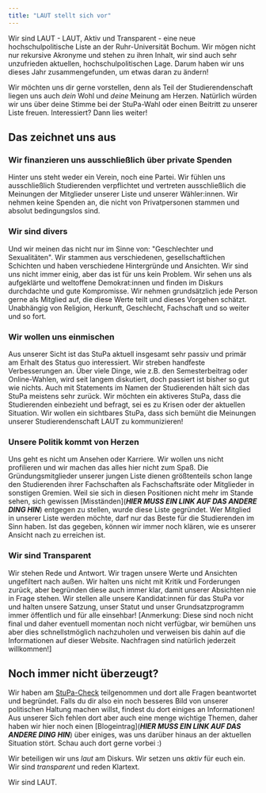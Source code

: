 ```yaml
---
title: "LAUT stellt sich vor"
---
```


Wir sind LAUT - LAUT, Aktiv und Transparent - eine neue hochschulpolitische Liste an der Ruhr-Universität Bochum. Wir mögen nicht nur rekursive Akronyme und stehen zu ihren Inhalt, wir sind auch sehr unzufrieden aktuellen, hochschulpolitischen Lage. Darum haben wir uns dieses Jahr zusammengefunden, um etwas daran zu ändern!

Wir möchten uns dir gerne vorstellen, denn als Teil der Studierendenschaft liegen uns auch *dein* Wohl und *deine* Meinung am Herzen. Natürlich würden wir uns über deine Stimme bei der StuPa-Wahl oder einen Beitritt zu unserer Liste freuen. Interessiert? Dann lies weiter!

## Das zeichnet uns aus
### Wir finanzieren uns ausschließlich über private Spenden
Hinter uns steht weder ein Verein, noch eine Partei. Wir fühlen uns ausschließlich Studierenden verpflichtet und vertreten ausschließlich die Meinungen der Mitglieder unserer Liste und unserer Wähler:innen. Wir nehmen keine Spenden an, die nicht von Privatpersonen stammen und absolut bedingungslos sind.

### Wir sind divers
Und wir meinen das nicht nur im Sinne von: "Geschlechter und Sexualitäten". Wir stammen aus verschiedenen, gesellschaftlichen Schichten und haben verschiedene Hintergründe und Ansichten. Wir sind uns nicht immer einig, aber das ist für uns kein Problem. Wir sehen uns als aufgeklärte und weltoffene Demokrat:innen und finden im Diskurs durchdachte und gute Kompromisse. Wir nehmen grundsätzlich jede Person gerne als Mitglied auf, die diese Werte teilt und dieses Vorgehen schätzt. Unabhängig von Religion, Herkunft, Geschlecht, Fachschaft und so weiter und so fort.

### Wir wollen uns einmischen
Aus unserer Sicht ist das StuPa aktuell insgesamt sehr passiv und primär am Erhalt des Status quo interessiert. Wir streben handfeste Verbesserungen an. Über viele Dinge, wie z.B. den Semesterbeitrag oder Online-Wahlen, wird seit langem diskutiert, doch passiert ist bisher so gut wie nichts. Auch mit Statements im Namen der Studierenden hält sich das StuPa meistens sehr zurück. Wir möchten ein aktiveres StuPa, dass die Studierenden einbezieht und befragt, sei es zu Krisen oder der aktuellen Situation. Wir wollen ein sichtbares StuPa, dass sich bemüht die Meinungen unserer Studierendenschaft LAUT zu kommunizieren!

### Unsere Politik kommt von Herzen
Uns geht es nicht um Ansehen oder Karriere. Wir wollen uns nicht profilieren und wir machen das alles hier nicht zum Spaß. Die Gründungsmitglieder unserer jungen Liste dienen größtenteils schon lange den Studierenden ihrer Fachschaften als Fachschaftsräte oder Mitglieder in sonstigen Gremien. Weil sie sich in diesen Positionen nicht mehr im Stande sehen, sich gewissen [Misständen](***HIER MUSS EIN LINK AUF DAS ANDERE DING HIN***) entgegen zu stellen, wurde diese Liste gegründet. Wer Mitglied in unserer Liste werden möchte, darf nur das Beste für die Studierenden im Sinn haben. Ist das gegeben, können wir immer noch klären, wie es unserer Ansicht nach zu erreichen ist.

### Wir sind Transparent
Wir stehen Rede und Antwort. Wir tragen unsere Werte und Ansichten ungefiltert nach außen. Wir halten uns nicht mit Kritik und Forderungen zurück, aber begründen diese auch immer klar, damit unserer Absichten nie in Frage stehen. Wir stellen alle unsere Kandidat:innen für das StuPa vor und halten unsere Satzung, unser Statut und unser Grundsatzprogramm immer öffentlich und für alle einsehbar! [Anmerkung: Diese sind noch nicht final und daher eventuell momentan noch nicht verfügbar, wir bemühen uns aber dies schnellstmöglich nachzuholen und verweisen bis dahin auf die Informationen auf dieser Website. Nachfragen sind natürlich jederzeit willkommen!]

## Noch immer nicht überzeugt?

Wir haben am [StuPa-Check](https://stupa-bochum.de/stupa-check/) teilgenommen und dort alle Fragen beantwortet und begründet. Falls du dir also ein noch besseres Bild von unserer politischen Haltung machen willst, findest du dort einiges an Informationen! Aus unserer Sich fehlen dort aber auch eine menge wichtige Themen, daher haben wir hier noch einen [Blogeintrag](***HIER MUSS EIN LINK AUF DAS ANDERE DING HIN***) über einiges, was uns darüber hinaus an der aktuellen Situation stört. Schau auch dort gerne vorbei :) 

Wir beteiligen wir uns *laut* am Diskurs. Wir setzen uns *aktiv* für euch ein. Wir sind *transparent* und reden Klartext.

Wir sind LAUT.

